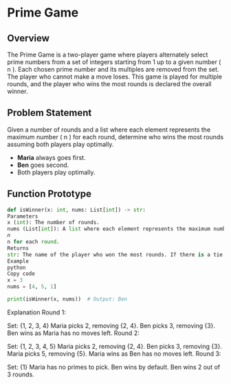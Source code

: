 # Prime Game

## Overview

The Prime Game is a two-player game where players alternately select prime numbers from a set of integers starting from 1 up to a given number \( n \). Each chosen prime number and its multiples are removed from the set. The player who cannot make a move loses. This game is played for multiple rounds, and the player who wins the most rounds is declared the overall winner.

## Problem Statement

Given a number of rounds and a list where each element represents the maximum number \( n \) for each round, determine who wins the most rounds assuming both players play optimally.

- **Maria** always goes first.
- **Ben** goes second.
- Both players play optimally.

## Function Prototype

```python
def isWinner(x: int, nums: List[int]) -> str:
Parameters
x (int): The number of rounds.
nums (List[int]): A list where each element represents the maximum number 
𝑛
n for each round.
Returns
str: The name of the player who won the most rounds. If there is a tie or if no player won any rounds, return None.
Example
python
Copy code
x = 3
nums = [4, 5, 1]

print(isWinner(x, nums))  # Output: Ben
```

Explanation
Round 1:

Set: {1, 2, 3, 4}
Maria picks 2, removing {2, 4}.
Ben picks 3, removing {3}.
Ben wins as Maria has no moves left.
Round 2:

Set: {1, 2, 3, 4, 5}
Maria picks 2, removing {2, 4}.
Ben picks 3, removing {3}.
Maria picks 5, removing {5}.
Maria wins as Ben has no moves left.
Round 3:

Set: {1}
Maria has no primes to pick.
Ben wins by default.
Ben wins 2 out of 3 rounds.
